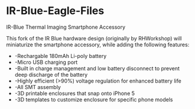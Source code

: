 IR-Blue-Eagle-Files
===================

IR-Blue Thermal Imaging Smartphone Accessory
<p>
This fork of the IR Blue hardware design (originally by RHWorkshop) will miniaturize the smartphone accessory, while adding the following features:
<ul>
<li>-Rechargable 180mAh Li-poly battery</li>
<li>-Micro USB charging port</li>
<li>-Built in charge management and low battery disconnect to prevent deep discharge of the battery</li>
<li>-Highly efficient (>90%) voltage regulation for enhanced battery life</li>
<li>-All SMT assembly</li>
<li>-3D printable enclosures that snap onto iPhone 5</li>
<li>-3D templates to customize enclosure for specific phone models</li>
</ul>
